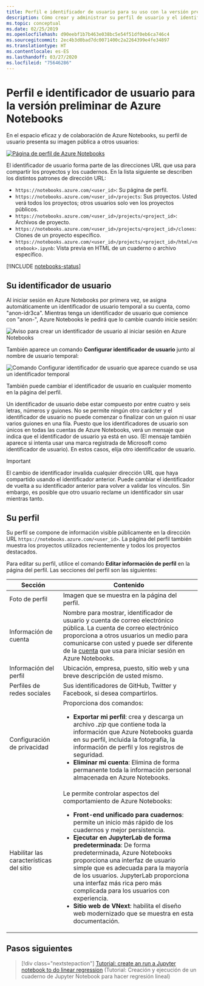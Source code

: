 ```yaml
---
title: Perfil e identificador de usuario para su uso con la versión preliminar de Azure Notebooks
description: Cómo crear y administrar su perfil de usuario y el identificador de usuario con Azure Notebooks, que pasa a formar parte de la dirección URL de los cuadernos compartidos.
ms.topic: conceptual
ms.date: 02/25/2019
ms.openlocfilehash: d90eebf1b7b463e038bc5e54f51df0eb6ca746c4
ms.sourcegitcommit: 2ec4b3d0bad7dc0071400c2a2264399e4fe34897
ms.translationtype: HT
ms.contentlocale: es-ES
ms.lasthandoff: 03/27/2020
ms.locfileid: "75646286"
---
```

# <a name="your-profile-and-user-id-for-azure-notebooks-preview"></a>Perfil e identificador de usuario para la versión preliminar de Azure Notebooks

En el espacio eficaz y de colaboración de Azure Notebooks, su perfil de usuario presenta su imagen pública a otros usuarios:

[![Página de perfil de Azure Notebooks](media/accounts/profile-page.png)](media/accounts/profile-page.png#lightbox)

El identificador de usuario forma parte de las direcciones URL que usa para compartir los proyectos y los cuadernos. En la lista siguiente se describen los distintos patrones de dirección URL:

- `https://notebooks.azure.com/<user_id>`: Su página de perfil.
- `https://notebooks.azure.com/<user_id>/projects`: Sus proyectos. Usted verá todos los proyectos; otros usuarios solo ven los proyectos públicos.
- `https://notebooks.azure.com/<user_id>/projects/<project_id>`: Archivos de proyecto.
- `https://notebooks.azure.com/<user_id>/projects/<project_id>/clones`: Clones de un proyecto específico.
- `https://notebooks.azure.com/<user_id>/projects/<project_id>/html/<notebook>.ipynb`: Vista previa en HTML de un cuaderno o archivo específico.

[!INCLUDE [notebooks-status](../../includes/notebooks-status.md)]

## <a name="your-user-id"></a>Su identificador de usuario

Al iniciar sesión en Azure Notebooks por primera vez, se asigna automáticamente un identificador de usuario temporal a su cuenta, como "anon-idr3ca". Mientras tenga un identificador de usuario que comience con "anon-", Azure Notebooks le pedirá que lo cambie cuando inicie sesión:

![Aviso para crear un identificador de usuario al iniciar sesión en Azure Notebooks](media/accounts/create-user-id.png)

También aparece un comando **Configurar identificador de usuario** junto al nombre de usuario temporal:

![Comando Configurar identificador de usuario que aparece cuando se usa un identificador temporal](media/accounts/configure-user-id-command.png)

También puede cambiar el identificador de usuario en cualquier momento en la página del perfil.

Un identificador de usuario debe estar compuesto por entre cuatro y seis letras, números y guiones. No se permite ningún otro carácter y el identificador de usuario no puede comenzar o finalizar con un guion ni usar varios guiones en una fila. Puesto que los identificadores de usuario son únicos en todas las cuentas de Azure Notebooks, verá un mensaje que indica que el identificador de usuario ya está en uso. (El mensaje también aparece si intenta usar una marca registrada de Microsoft como identificador de usuario). En estos casos, elija otro identificador de usuario.

> [!Important]
> El cambio de identificador invalida cualquier dirección URL que haya compartido usando el identificador anterior. Puede cambiar el identificador de vuelta a su identificador anterior para volver a validar los vínculos. Sin embargo, es posible que otro usuario reclame un identificador sin usar mientras tanto.

## <a name="your-profile"></a>Su perfil

Su perfil se compone de información visible públicamente en la dirección URL `https://notebooks.azure.com/<user_id>`. La página del perfil también muestra los proyectos utilizados recientemente y todos los proyectos destacados.

Para editar su perfil, utilice el comando **Editar información de perfil** en la página del perfil. Las secciones del perfil son las siguientes:

| Sección | Contenido |
| --- | --- |
| Foto de perfil | Imagen que se muestra en la página del perfil. |
| Información de cuenta | Nombre para mostrar, identificador de usuario y cuenta de correo electrónico pública. La cuenta de correo electrónico proporciona a otros usuarios un medio para comunicarse con usted y puede ser diferente de la [cuenta](azure-notebooks-user-account.md) que usa para iniciar sesión en Azure Notebooks. |
| Información del perfil | Ubicación, empresa, puesto, sitio web y una breve descripción de usted mismo. |
| Perfiles de redes sociales | Sus identificadores de GitHub, Twitter y Facebook, si desea compartirlos. |
| Configuración de privacidad | Proporciona dos comandos:<ul><li>**Exportar mi perfil**: crea y descarga un archivo *.zip* que contiene toda la información que Azure Notebooks guarda en su perfil, incluida la fotografía, la información de perfil y los registros de seguridad.</li><li>**Eliminar mi cuenta**: Elimina de forma permanente toda la información personal almacenada en Azure Notebooks.</li></ul> |
| Habilitar las características del sitio | Le permite controlar aspectos del comportamiento de Azure Notebooks:<ul><li>**Front-end unificado para cuadernos**: permite un inicio más rápido de los cuadernos y mejor persistencia.</li><li>**Ejecutar en JupyterLab de forma predeterminada**: De forma predeterminada, Azure Notebooks proporciona una interfaz de usuario simple que es adecuada para la mayoría de los usuarios. JupyterLab proporciona una interfaz más rica pero más complicada para los usuarios con experiencia.</li><li>**Sitio web de VNext**: habilita el diseño web modernizado que se muestra en esta documentación.</li></ul> |

## <a name="next-steps"></a>Pasos siguientes  

> [!div class="nextstepaction"]
> [Tutorial: create an run a Jupyter notebook to do linear regression](tutorial-create-run-jupyter-notebook.md) (Tutorial: Creación y ejecución de un cuaderno de Jupyter Notebook para hacer regresión lineal)
